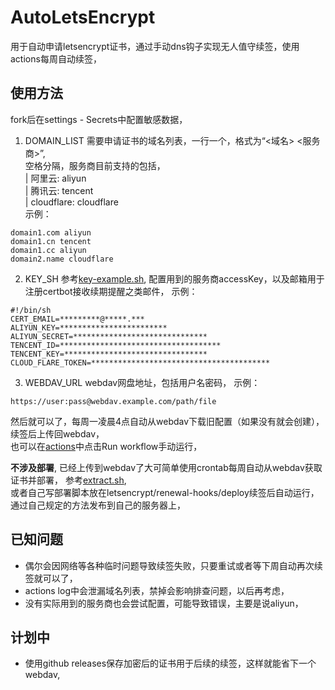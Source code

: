 # AutoLetsEncrypt
用于自动申请letsencrypt证书，通过手动dns钩子实现无人值守续签，使用actions每周自动续签，

## 使用方法
fork后在settings - Secrets中配置敏感数据，
1. DOMAIN_LIST 需要申请证书的域名列表，一行一个，格式为“<域名> <服务商>”,  
   空格分隔，服务商目前支持的包括，  
   | 阿里云: aliyun  
   | 腾讯云: tencent  
   | cloudflare: cloudflare  
   示例：
```
domain1.com aliyun
domain1.cn tencent
domain1.cc aliyun
domain2.name cloudflare
```
2. KEY_SH 参考[key-example.sh](key-example.sh), 配置用到的服务商accessKey，以及邮箱用于注册certbot接收续期提醒之类邮件，
   示例：
```shell
#!/bin/sh
CERT_EMAIL=*********@*****.***
ALIYUN_KEY=************************
ALIYUN_SECRET=******************************
TENCENT_ID=************************************
TENCENT_KEY=********************************
CLOUD_FLARE_TOKEN=****************************************
```
3. WEBDAV_URL webdav网盘地址，包括用户名密码，
   示例：
```
https://user:pass@webdav.example.com/path/file
```

然后就可以了，每周一凌晨4点自动从webdav下载旧配置（如果没有就会创建），续签后上传回webdav，  
也可以在[actions](../../actions/workflows/renew.yml)中点击Run workflow手动运行，

**不涉及部署**, 已经上传到webdav了大可简单使用crontab每周自动从webdav获取证书并部署，
参考[extract.sh](extract.sh),  
或者自己写部署脚本放在letsencrypt/renewal-hooks/deploy续签后自动运行，通过自己规定的方法发布到自己的服务器上，

## 已知问题
* 偶尔会因网络等各种临时问题导致续签失败，只要重试或者等下周自动再次续签就可以了，
* actions log中会泄漏域名列表，禁掉会影响排查问题，以后再考虑，
* 没有实际用到的服务商也会尝试配置，可能导致错误，主要是说aliyun，

## 计划中
* 使用github releases保存加密后的证书用于后续的续签，这样就能省下一个webdav,


